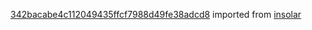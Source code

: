 [342bacabe4c112049435ffcf7988d49fe38adcd8](https://github.com/insolar/insolar/commit/342bacabe4c112049435ffcf7988d49fe38adcd8) imported from [insolar](https://github.com/insolar/insolar)
